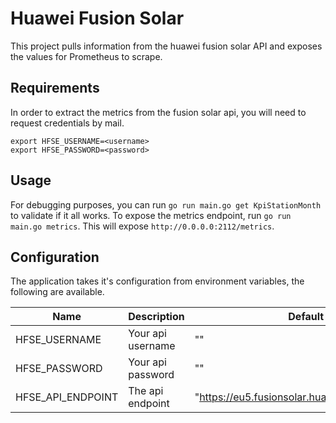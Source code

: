 # Huawei Fusion Solar

This project pulls information from the huawei fusion solar API and exposes the values
for Prometheus to scrape.

## Requirements

In order to extract the metrics from the fusion solar api, you will need to request credentials by mail.

```
export HFSE_USERNAME=<username>
export HFSE_PASSWORD=<password>
```

## Usage

For debugging purposes, you can run `go run main.go get KpiStationMonth` to validate if it all works.
To expose the metrics endpoint, run `go run main.go metrics`. This will expose `http://0.0.0.0:2112/metrics`.

## Configuration

The application takes it's configuration from environment variables, the following are available.

| Name | Description | Default |
| --- | --- | --- |
| HFSE_USERNAME | Your api username | "" |
| HFSE_PASSWORD | Your api password | "" |
| HFSE_API_ENDPOINT | The api endpoint | "https://eu5.fusionsolar.huawei.com/thirdData" |